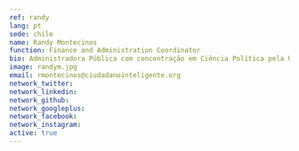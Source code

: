 ```yaml
---
ref: randy
lang: pt
sede: chile
name: Randy Montecinos
function: Finance and Administration Coordinator
bio: Administradora Pública com concentração em Ciência Política pela U. de Chile. Diplomada em Mediação Cultural e Desenvolvimento de Públicos. Amante dos cachorros e do teatro.
image: randym.jpg
email: rmontecinos@ciudadanointeligente.org
network_twitter:
network_linkedin:
network_github:
network_googleplus:
network_facebook:
network_instagram:
active: true
---
```

